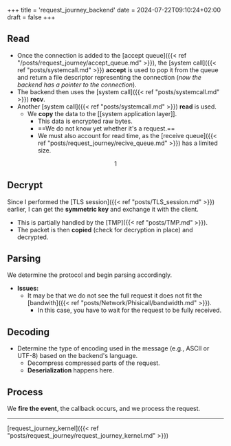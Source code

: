 +++
title = 'request_journey_backend'
date = 2024-07-22T09:10:24+02:00
draft = false
+++

## Read
- Once the connection is added to the [accept queue]({{< ref "/posts/request_journey/accept_queue.md" >}}), the [system call]({{< ref "posts/systemcall.md" >}}) **accept** is used to pop it from the queue and return a file descriptor representing the connection (*now the backend has a pointer to the connection*).
- The backend then uses the [system call]({{< ref "posts/systemcall.md" >}}) **recv**.
- Another [system call]({{< ref "posts/systemcall.md" >}}) **read** is used.
  - We **copy** the data to the [[system application layer]].
    - This data is encrypted raw bytes.
    - ==We do not know yet whether it's a request.==
    - We must also account for read time, as the [receive queue]({{< ref "posts/request_journey/recive_queue.md" >}}) has a limited size.

$$1$$

## Decrypt
Since I performed the [TLS session]({{< ref "posts/TLS_session.md" >}}) earlier, I can get the **symmetric key** and exchange it with the client.
- This is partially handled by the [TMP]({{< ref "posts/TMP.md" >}}).
- The packet is then **copied** (check for decryption in place) and decrypted.

## Parsing
We determine the protocol and begin parsing accordingly. 
- **Issues:**
  - It may be that we do not see the full request it does not fit the  [bandwith]({{< ref "posts/Network/Phisicall/bandwidth.md" >}}).
    - In this case, you have to wait for the request to be fully received.

## Decoding
- Determine the type of encoding used in the message (e.g., ASCII or UTF-8) based on the backend's language.
  - Decompress compressed parts of the request.
  - **Deserialization** happens here.

## Process
We **fire the event**, the callback occurs, and we process the request.

---
 [request_journey_kernel]({{< ref "posts/request_journey/request_journey_kernel.md" >}})

